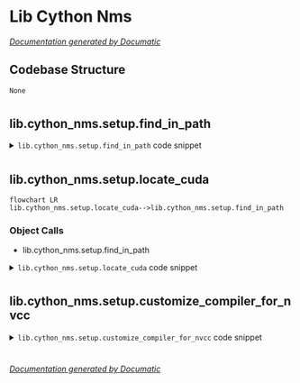 # Lib Cython Nms

[_Documentation generated by Documatic_](https://www.documatic.com)

<!---Documatic-section-Codebase Structure-start--->
## Codebase Structure

<!---Documatic-block-system_architecture-start--->
```mermaid
None
```
<!---Documatic-block-system_architecture-end--->

# #
<!---Documatic-section-Codebase Structure-end--->

<!---Documatic-section-lib.cython_nms.setup.find_in_path-start--->
## lib.cython_nms.setup.find_in_path

<!---Documatic-section-find_in_path-start--->
<!---Documatic-block-lib.cython_nms.setup.find_in_path-start--->
<details>
	<summary><code>lib.cython_nms.setup.find_in_path</code> code snippet</summary>

```python
def find_in_path(name, path):
    for dir in path.split(os.pathsep):
        binpath = pjoin(dir, name)
        if os.path.exists(binpath):
            return os.path.abspath(binpath)
    return None
```
</details>
<!---Documatic-block-lib.cython_nms.setup.find_in_path-end--->
<!---Documatic-section-find_in_path-end--->

# #
<!---Documatic-section-lib.cython_nms.setup.find_in_path-end--->

<!---Documatic-section-lib.cython_nms.setup.locate_cuda-start--->
## lib.cython_nms.setup.locate_cuda

<!---Documatic-section-locate_cuda-start--->
```mermaid
flowchart LR
lib.cython_nms.setup.locate_cuda-->lib.cython_nms.setup.find_in_path
```

### Object Calls

* lib.cython_nms.setup.find_in_path

<!---Documatic-block-lib.cython_nms.setup.locate_cuda-start--->
<details>
	<summary><code>lib.cython_nms.setup.locate_cuda</code> code snippet</summary>

```python
def locate_cuda():
    if 'CUDAHOME' in os.environ:
        home = os.environ['CUDAHOME']
        nvcc = pjoin(home, 'bin', 'nvcc')
    else:
        default_path = pjoin(os.sep, 'usr', 'local', 'cuda', 'bin')
        nvcc = find_in_path('nvcc', os.environ['PATH'] + os.pathsep + default_path)
        if nvcc is None:
            raise EnvironmentError('The nvcc binary could not be located in your $PATH. Either add it to your path, or set $CUDAHOME')
        home = os.path.dirname(os.path.dirname(nvcc))
    cudaconfig = {'home': home, 'nvcc': nvcc, 'include': pjoin(home, 'include'), 'lib64': pjoin(home, 'lib64')}
    for (k, v) in cudaconfig.items():
        if not os.path.exists(v):
            raise EnvironmentError('The CUDA %s path could not be located in %s' % (k, v))
    return cudaconfig
```
</details>
<!---Documatic-block-lib.cython_nms.setup.locate_cuda-end--->
<!---Documatic-section-locate_cuda-end--->

# #
<!---Documatic-section-lib.cython_nms.setup.locate_cuda-end--->

<!---Documatic-section-lib.cython_nms.setup.customize_compiler_for_nvcc-start--->
## lib.cython_nms.setup.customize_compiler_for_nvcc

<!---Documatic-section-customize_compiler_for_nvcc-start--->
<!---Documatic-block-lib.cython_nms.setup.customize_compiler_for_nvcc-start--->
<details>
	<summary><code>lib.cython_nms.setup.customize_compiler_for_nvcc</code> code snippet</summary>

```python
def customize_compiler_for_nvcc(self):
    self.src_extensions.append('.cu')
    default_compiler_so = self.compiler_so
    super = self._compile

    def _compile(obj, src, ext, cc_args, extra_postargs, pp_opts):
        if os.path.splitext(src)[1] == '.cu':
            self.set_executable('compiler_so', CUDA['nvcc'])
            postargs = extra_postargs['nvcc']
        else:
            postargs = extra_postargs['gcc']
        super(obj, src, ext, cc_args, postargs, pp_opts)
        self.compiler_so = default_compiler_so
    self._compile = _compile
```
</details>
<!---Documatic-block-lib.cython_nms.setup.customize_compiler_for_nvcc-end--->
<!---Documatic-section-customize_compiler_for_nvcc-end--->

# #
<!---Documatic-section-lib.cython_nms.setup.customize_compiler_for_nvcc-end--->

[_Documentation generated by Documatic_](https://www.documatic.com)